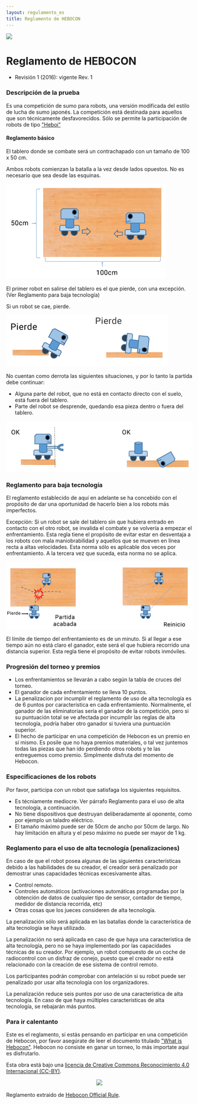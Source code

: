 ```yaml
---
layout: regulamento_es
title: Reglamento de HEBOCON
---
```


[<img src="https://upload.wikimedia.org/wikipedia/commons/thumb/6/64/Flag_of_Galicia.svg/300px-Flag_of_Galicia.svg.png" width="50">](hebocon_gl)

# Reglamento de HEBOCON

  - Revisión 1 (2016): vigente Rev. 1

### Descripción de la prueba
 Es una competición de sumo para robots, una versión modificada del estilo de lucha de sumo japonés.
 La competición está destinada para aquellos que son técnicamente desfavorecidos. Sólo se permite la participación de robots de tipo ["Heboi"](http://portal.nifty.com/hebocon/whats_en.htm)

#### Reglamento básico
 El tablero donde se combate será un contrachapado con un tamaño de 100 x 50 cm.

 Ambos robots comienzan la batalla a la vez desde lados opuestos. No es necesario que sea desde las esquinas.

 ![Tablero combate](img/hebocon_rule1.png)

 El primer robot en salirse del tablero es el que pierde, con una excepción. (Ver Reglamento para baja tecnología)

 Si un robot se cae, pierde.

 ![Tablero combate](img/hebocon_rule2es.png)

 No cuentan como derrota las siguientes situaciones, y por lo tanto la partida debe continuar:
 * Alguna parte del robot, que no está en contacto directo con el suelo, está fuera del tablero.
 * Parte del robot se desprende, quedando esa pieza dentro o fuera del tablero.

 ![Tablero combate](img/hebocon_rule3.png)

### Reglamento para baja tecnología

 El reglamento establecido de aquí en adelante se ha concebido con el propósito de dar una oportunidad de hacerlo bien a los robots más imperfectos.

 Excepción: Si un robot se sale del tablero sin que hubiera entrado en contacto con el otro robot, se invalida el combate y se volvería a empezar el enfrentamiento.
 Esta regla tiene el propósito de  evitar estar en desventaja a los robots con mala maniobrabilidad y aquellos que se mueven en línea recta a altas velocidades.
 Esta norma sólo es aplicable dos veces por enfrentamiento. A la tercera vez que suceda, esta norma no se aplica.

![Tablero combate](img/hebocon_rule4es.png)

 El límite de tiempo del enfrentamiento es de un minuto. Si al llegar a ese tiempo aún no está claro el ganador, este será el que hubiera recorrido una distancia superior. Esta regla tiene el propósito de evitar robots inmóviles.

### Progresión del torneo y premios

 * Los enfrentamientos se llevarán a cabo según la tabla de cruces del torneo.
 * El ganador de cada enfrentamiento se lleva 10 puntos.
 * La penalizacion por incumplir el reglamento de uso de alta tecnología es de 6 puntos por característica en cada enfrentamiento. Normalmente, el ganador de las eliminatorias sería el ganador de la competición, pero si su puntuación total se ve afectada por incumplir las reglas de alta tecnología, podría haber otro ganador si tuviera una puntuación superior.
 * El hecho de participar en una competición de Hebocon es un premio en sí mismo. Es posile que no haya premios materiales, o tal vez juntemos todas las piezas que han ido perdiendo otros robots y te las entreguemos como premio. Simplmente disfruta del momento de Hebocon.


### Especificaciones de los robots

 Por favor, participa con un robot que satisfaga los siguientes requisitos.
 * Es técniamente mediocre. Ver párrafo Reglamento para el uso de alta tecnología, a continuación.
 * No tiene dispositivos que destruyan deliberadamente al oponente, como por ejemplo un taladro eléctrico.
 * El tamaño máximo puede ser de 50cm de ancho por 50cm de largo. No hay limitación en altura y el peso máximo no puede ser mayor de 1 kg.


### Reglamento para el uso de alta tecnología (penalizaciones)

 En caso de que el robot posea algunas de las siguientes características debido a las habilidades de su creador, el creador será penalizado por demostrar unas capacidades técnicas excesivamente altas.

 * Control remoto.
 * Controles automáticos (activaciones automáticas programadas por la obtención de datos de cualquier tipo de sensor, contador de tiempo, medidor de distancia recorrida, etc)
 * Otras cosas que los jueces consideren de alta tecnología.

La penalización sólo será aplicada en las batallas donde la característica de alta tecnología se haya utilizado.

La penalización no será aplicada en caso de que haya una caracteristica de alta tecnología, pero no se haya implementado por las capacidades técnicas de su creador. Por ejemplo, un robot compuesto de un coche de radiocontrol con un disfraz de conejo, puesto que el creador no está relacionado con la creación de ese sistema de control remoto.

Los participantes podrán comprobar con antelación si su robot puede ser penalizado por usar alta tecnología con los organizadores.

La penalización reduce seis puntos por uso de una característica de alta tecnología. En caso de que haya múltiples características de alta tecnología, se rebajarán más puntos.


### Para ir calentanto

 Este es el reglamento, si estás pensando en participar en una competición de Hebocon, por favor asegúrate de leer el documento titulado ["What is Hebocon"](http://portal.nifty.com/hebocon/whats_en.htm). Hebocon no consiste en ganar un torneo, lo más importate aquí es disfrutarlo.


 Esta obra está bajo una [licencia de Creative Commons Reconocimiento 4.0 Internacional (CC-BY)](http://creativecommons.org/licenses/by/4.0/).
 <p align="center">
 <img src="https://i.creativecommons.org/l/by/4.0/88x31.png">
 </p>

 Reglamento extraido de [Hebocon Official Rule](http://portal.nifty.com/hebocon/rules_en.htm).
